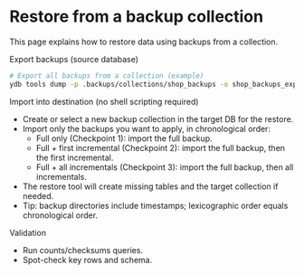 # Restore from a backup collection

This page explains how to restore data using backups from a collection.

Export backups (source database)
```bash
# Export all backups from a collection (example)
ydb tools dump -p .backups/collections/shop_backups -o shop_backups_export
```

Import into destination (no shell scripting required)
- Create or select a new backup collection in the target DB for the restore.
- Import only the backups you want to apply, in chronological order:
  - Full only (Checkpoint 1): import the full backup.
  - Full + first incremental (Checkpoint 2): import the full backup, then the first incremental.
  - Full + all incrementals (Checkpoint 3): import the full backup, then all incrementals.
- The restore tool will create missing tables and the target collection if needed.
- Tip: backup directories include timestamps; lexicographic order equals chronological order.

Validation
- Run counts/checksums queries.
- Spot-check key rows and schema.
